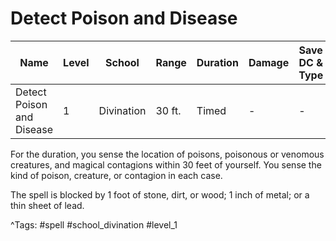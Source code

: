 # Detect Poison and Disease

| Name | Level | School | Range | Duration | Damage | Save DC & Type |
|------|-------|--------|-------|----------|--------|----------------|
| Detect Poison and Disease | 1 | Divination | 30 ft. | Timed | - | - |

For the duration, you sense the location of poisons, poisonous or venomous creatures, and magical contagions within 30 feet of yourself. You sense the kind of poison, creature, or contagion in each case.

The spell is blocked by 1 foot of stone, dirt, or wood; 1 inch of metal; or a thin sheet of lead.

^Tags: #spell #school_divination #level_1